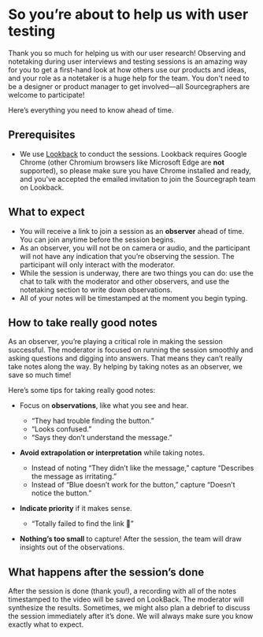 # So you’re about to help us with user testing

Thank you so much for helping us with our user research! Observing and notetaking during user interviews and testing sessions is an amazing way for you to get a first-hand look at how others use our products and ideas, and your role as a notetaker is a huge help for the team. You don't need to be a designer or product manager to get involved—all Sourcegraphers are welcome to participate!

Here’s everything you need to know ahead of time.

## Prerequisites

- We use [Lookback](https://lookback.io) to conduct the sessions. Lookback requires Google Chrome (other Chromium browsers like Microsoft Edge are **not** supported), so please make sure you have Chrome installed and ready, and you've accepted the emailed invitation to join the Sourcegraph team on Lookback.

## What to expect

- You will receive a link to join a session as an **observer** ahead of time. You can join anytime before the session begins.
- As an observer, you will not be on camera or audio, and the participant will not have any indication that you’re observing the session. The participant will only interact with the moderator.
- While the session is underway, there are two things you can do: use the chat to talk with the moderator and other observers, and use the notetaking section to write down observations.
- All of your notes will be timestamped at the moment you begin typing.

## How to take really good notes

As an observer, you’re playing a critical role in making the session successful. The moderator is focused on running the session smoothly and asking questions and digging into answers. That means they can’t really take notes along the way. By helping by taking notes as an observer, we save so much time!

Here’s some tips for taking really good notes:

- Focus on **observations**, like what you see and hear.
  - “They had trouble finding the button.”
  - “Looks confused.”
  - “Says they don’t understand the message.”

- **Avoid extrapolation or interpretation** while taking notes.
  - Instead of noting “They didn’t like the message,” capture “Describes the message as irritating.”
  - Instead of “Blue doesn’t work for the button,” capture “Doesn’t notice the button.”
- **Indicate priority** if it makes sense.
  - “Totally failed to find the link 🚨”

- **Nothing’s too small** to capture! After the session, the team will draw insights out of the observations.

## What happens after the session’s done

After the session is done (thank you!), a recording with all of the notes timestamped to the video will be saved on LookBack. The moderator will synthesize the results. Sometimes, we might also plan a debrief to discuss the session immediately after it’s done. We will always make sure you know exactly what to expect.
